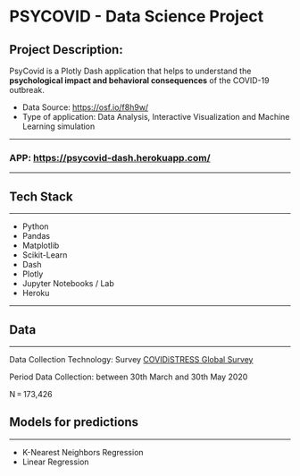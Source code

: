 # PSYCOVID - Data Science Project
## Project Description:
PsyCovid is a Plotly Dash application that helps to understand the **psychological impact and behavioral consequences** of the COVID-19 outbreak.
- Data Source: https://osf.io/f8h9w/
- Type of application: Data Analysis, Interactive Visualization and Machine Learning simulation
---
### APP: https://psycovid-dash.herokuapp.com/
---

## Tech Stack
---
- Python
- Pandas
- Matplotlib
- Scikit-Learn
- Dash
- Plotly
- Jupyter Notebooks / Lab
- Heroku
---
## Data
---
Data Collection Technology: Survey [COVIDiSTRESS Global Survey](https://osf.io/z39us/)

Period Data Collection: between 30th March and 30th May 2020

N = 173,426

## Models for predictions
---
- K-Nearest Neighbors Regression
- Linear Regression